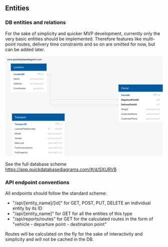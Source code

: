 ## Entities
### DB entities and relations
For the sake of simplicity and quicker MVP development, currently only the very basic entities should be implemented. Therefore features like multi-point routes, delivery time constraints and so on are omitted for now, but can be added later.

![img](./docs/database/database_design.svg)

See the full database scheme https://app.quickdatabasediagrams.com/#/d/SXURVB

### API endpoint conventions
All endpoints should follow the standard scheme:
* "/api/[entity_name]/[id]" for GET, POST, PUT, DELETE an individual entity by its ID
* "/api/[entity_name]" for GET for all the entities of this type
* "/api/reports/routes" for GET for the calculated routes in the form of "vehicle - departure point - destination point"

Routes will be calculated on the fly for the sake of interactivity and simplicity and will not be cached in the DB.